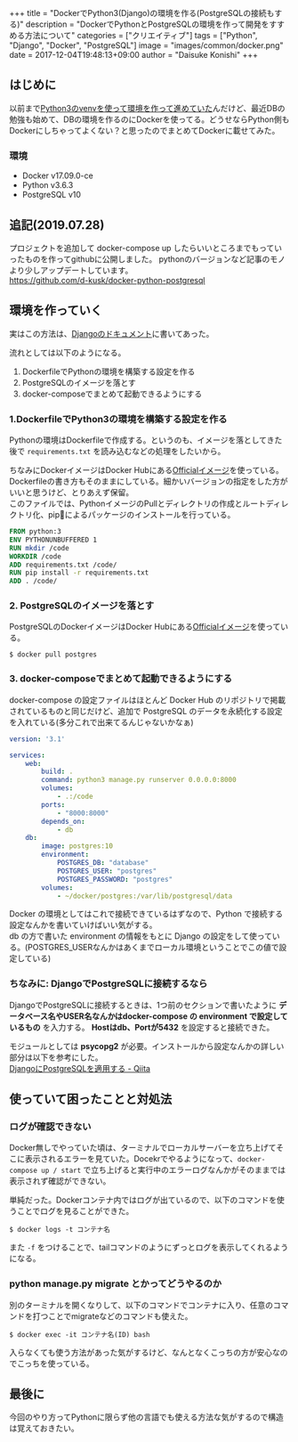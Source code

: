 +++
title = "DockerでPython3(Django)の環境を作る(PostgreSQLの接続もする)"
description = "DockerでPythonとPostgreSQLの環境を作って開発をすすめる方法について"
categories = ["クリエイティブ"]
tags = ["Python", "Django", "Docker", "PostgreSQL"]
image = "images/common/docker.png"
date = 2017-12-04T19:48:13+09:00
author = "Daisuke Konishi"
+++


## はじめに
以前まで[Python3のvenvを使って環境を作って進めていた](/post/python-pyvenv.html)んだけど、最近DBの勉強も始めて、DBの環境を作るのにDockerを使ってる。どうせならPython側もDockerにしちゃってよくない？と思ったのでまとめてDockerに載せてみた。

### 環境

- Docker v17.09.0-ce
- Python v3.6.3
- PostgreSQL v10

## 追記(2019.07.28)
プロジェクトを追加して docker-compose up したらいいところまでもっていったものを作ってgithubに公開しました。
pythonのバージョンなど記事のモノより少しアップデートしています。  
https://github.com/d-kusk/docker-python-postgresql


## 環境を作っていく
実はこの方法は、[Djangoのドキュメント](https://docs.docker.com/compose/django/)に書いてあった。

流れとしては以下のようになる。

1. DockerfileでPythonの環境を構築する設定を作る
2. PostgreSQLのイメージを落とす
3. docker-composeでまとめて起動できるようにする

### 1.DockerfileでPython3の環境を構築する設定を作る
Pythonの環境はDockerfileで作成する。というのも、イメージを落としてきた後で ``requirements.txt`` を読み込むなどの処理をしたいから。

ちなみにDockerイメージはDocker Hubにある[Officialイメージ](https://hub.docker.com/_/python/)を使っている。  
Dockerfileの書き方もそのままにしている。細かいバージョンの指定をした方がいいと思うけど、とりあえず保留。  
このファイルでは、PythonイメージのPullとディレクトリの作成とルートディレクトリ化、pipによるパッケージのインストールを行っている。

```Dockerfile
FROM python:3
ENV PYTHONUNBUFFERED 1
RUN mkdir /code
WORKDIR /code
ADD requirements.txt /code/
RUN pip install -r requirements.txt
ADD . /code/
```

### 2. PostgreSQLのイメージを落とす
PostgreSQLのDockerイメージはDocker Hubにある[Officialイメージ](https://hub.docker.com/_/postgres/)を使っている。

```shell
$ docker pull postgres
```

### 3. docker-composeでまとめて起動できるようにする
docker-compose の設定ファイルはほとんど Docker Hub のリポジトリで掲載されているものと同じだけど、追加で PostgreSQL のデータを永続化する設定を入れている(多分これで出来てるんじゃないかなぁ)

```yaml
version: '3.1'

services:
    web:
        build: .
        command: python3 manage.py runserver 0.0.0.0:8000
        volumes:
            - .:/code
        ports:
            - "8000:8000"
        depends_on:
            - db
    db:
        image: postgres:10
        environment:
            POSTGRES_DB: "database"
            POSTGRES_USER: "postgres"
            POSTGRES_PASSWORD: "postgres"
        volumes:
            - ~/docker/postgres:/var/lib/postgresql/data
```

Docker の環境としてはこれで接続できているはずなので、Python で接続する設定なんかを書いていけばいい気がする。  
db の方で書いた environment の情報をもとに Django の設定をして使っている。(POSTGRES_USERなんかはあくまでローカル環境ということでこの値で設定している)

### ちなみに: DjangoでPostgreSQLに接続するなら
DjangoでPostgreSQLに接続するときは、1つ前のセクションで書いたように **データベース名やUSER名なんかはdocker-compose の environment で設定しているもの** を入力する。 **Hostはdb、Portが5432** を設定すると接続できた。

モジュールとしては **psycopg2** が必要。インストールから設定なんかの詳しい部分は以下を参考にした。  
<a href="https://qiita.com/shigechioyo/items/9b5a03ceead6e5ec87ec#django%E3%81%AE%E8%A8%AD%E5%AE%9A%E3%82%92%E5%A4%89%E6%9B%B4%E3%81%99%E3%82%8B" target="_blank">DjangoにPostgreSQLを適用する - Qiita</a>

## 使っていて困ったことと対処法
### ログが確認できない
Docker無しでやっていた頃は、ターミナルでローカルサーバーを立ち上げてそこに表示されるエラーを見ていた。Docekrでやるようになって、``docker-compose up / start`` で立ち上げると実行中のエラーログなんかがそのままでは表示されず確認ができない。

単純だった。Dockerコンテナ内ではログが出ているので、以下のコマンドを使うことでログを見ることができた。

```shell
$ docker logs -t コンテナ名
```

また ``-f`` をつけることで、tailコマンドのようにずっとログを表示してくれるようになる。

### python manage.py migrate とかってどうやるのか
別のターミナルを開くなりして、以下のコマンドでコンテナに入り、任意のコマンドを打つことでmigrateなどのコマンドも使えた。

```shell
$ docker exec -it コンテナ名(ID) bash
```

入らなくても使う方法があった気がするけど、なんとなくこっちの方が安心なのでこっちを使っている。

## 最後に
今回のやり方ってPythonに限らず他の言語でも使える方法な気がするので構造は覚えておきたい。
